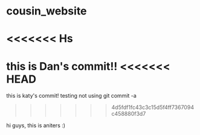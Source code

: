# cousin_website
<<<<<<< Hs
=======
this is Dan's commit!!
<<<<<<< HEAD
=======
this is katy's commit! testing not using git commit -a
>>>>>>> 4d5fdf1fc43c3c15d5f4ff7367094c458880f3d7

hi guys, this is aniters :)
